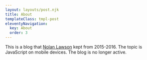 ```yaml
---
layout: layouts/post.njk
title: About
templateClass: tmpl-post
eleventyNavigation:
  key: About
  order: 3
---
```


This is a blog that <a href="https://nolanlawson.com">Nolan Lawson</a> kept from 2015-2016. The topic is JavaScript on mobile devices. The blog is no longer active.
